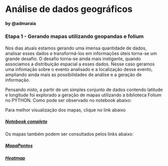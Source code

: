 
# Análise de dados geográficos
#### by @admaraia

### Etapa 1 - Gerando mapas utilizando geopandas e folium

#### 

Nos dias atuais estamos gerando uma imensa quantidade de dados, analisar esses dados e transformá-los em informações úteis torna-se um grande desafio.
O desafio torna-se ainda mais instigante, quando associamos a distribuição espacial a esses dados. Nesse caso geramos uma infomação sobre o evento analisado e a localização desse evento, ampliando ainda mais as possibilidades de análise e a geração de informação.

Pensando nisto, a partir de um simples conjunto de dados contendo latitude e longitude foi explorado a geração de mapas utilizando a biblioteca Folium no PYTHON. Como pode ser observado no notebook abaixo:

Para melhor visualização dos mapas, clique no link abaixo <h5><a href="https://nbviewer.jupyter.org/github/admaraia/sapom/blob/ed49daeec98256a766a33014424bc91d8377f0e8/teste_geopandas_folium.ipynb"> Notebook completo </a></h5>

Os mapas também podem ser consultados pelos links abaixo:
####
<h5><a href="https://github.com/admaraia/sapom/blob/main/mapapontos.html"> MapaPontos </a></h5>

<h5><a href="https://github.com/admaraia/sapom/blob/main/Heatmap.html"> Heatmap </a></h5>



